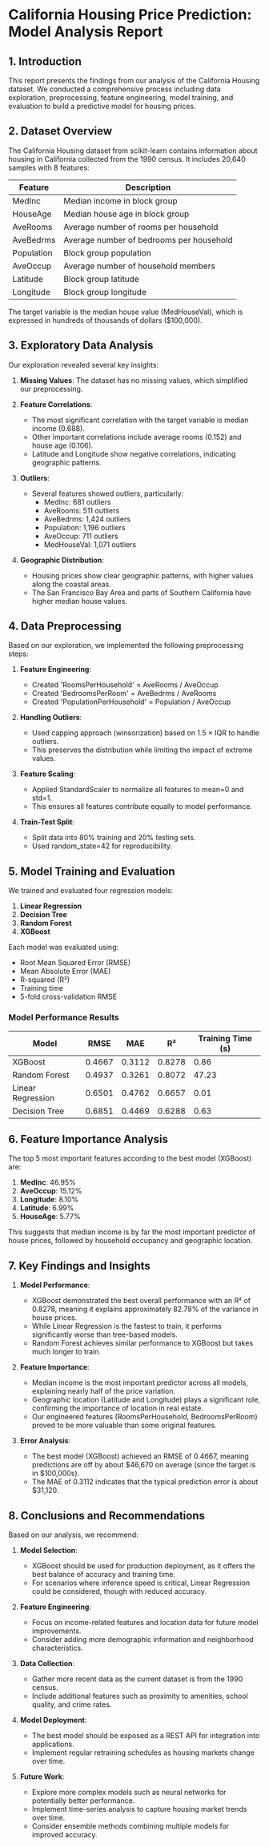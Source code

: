# California Housing Price Prediction: Model Analysis Report

## 1. Introduction

This report presents the findings from our analysis of the California Housing dataset. We conducted a comprehensive process including data exploration, preprocessing, feature engineering, model training, and evaluation to build a predictive model for housing prices.

## 2. Dataset Overview

The California Housing dataset from scikit-learn contains information about housing in California collected from the 1990 census. It includes 20,640 samples with 8 features:

| Feature | Description |
|---------|-------------|
| MedInc | Median income in block group |
| HouseAge | Median house age in block group |
| AveRooms | Average number of rooms per household |
| AveBedrms | Average number of bedrooms per household |
| Population | Block group population |
| AveOccup | Average number of household members |
| Latitude | Block group latitude |
| Longitude | Block group longitude |

The target variable is the median house value (MedHouseVal), which is expressed in hundreds of thousands of dollars ($100,000).

## 3. Exploratory Data Analysis

Our exploration revealed several key insights:

1. **Missing Values**: The dataset has no missing values, which simplified our preprocessing.

2. **Feature Correlations**:
   - The most significant correlation with the target variable is median income (0.688).
   - Other important correlations include average rooms (0.152) and house age (0.106).
   - Latitude and Longitude show negative correlations, indicating geographic patterns.

3. **Outliers**:
   - Several features showed outliers, particularly:
     - MedInc: 681 outliers
     - AveRooms: 511 outliers
     - AveBedrms: 1,424 outliers
     - Population: 1,196 outliers
     - AveOccup: 711 outliers
     - MedHouseVal: 1,071 outliers

4. **Geographic Distribution**:
   - Housing prices show clear geographic patterns, with higher values along the coastal areas.
   - The San Francisco Bay Area and parts of Southern California have higher median house values.

## 4. Data Preprocessing

Based on our exploration, we implemented the following preprocessing steps:

1. **Feature Engineering**:
   - Created 'RoomsPerHousehold' = AveRooms / AveOccup
   - Created 'BedroomsPerRoom' = AveBedrms / AveRooms
   - Created 'PopulationPerHousehold' = Population / AveOccup

2. **Handling Outliers**:
   - Used capping approach (winsorization) based on 1.5 × IQR to handle outliers.
   - This preserves the distribution while limiting the impact of extreme values.

3. **Feature Scaling**:
   - Applied StandardScaler to normalize all features to mean=0 and std=1.
   - This ensures all features contribute equally to model performance.

4. **Train-Test Split**:
   - Split data into 80% training and 20% testing sets.
   - Used random_state=42 for reproducibility.

## 5. Model Training and Evaluation

We trained and evaluated four regression models:

1. **Linear Regression**
2. **Decision Tree**
3. **Random Forest**
4. **XGBoost**

Each model was evaluated using:
- Root Mean Squared Error (RMSE)
- Mean Absolute Error (MAE)
- R-squared (R²)
- Training time
- 5-fold cross-validation RMSE

### Model Performance Results

| Model | RMSE | MAE | R² | Training Time (s) |
|-------|------|-----|---|-------------------|
| XGBoost | 0.4667 | 0.3112 | 0.8278 | 0.86 |
| Random Forest | 0.4937 | 0.3261 | 0.8072 | 47.23 |
| Linear Regression | 0.6501 | 0.4762 | 0.6657 | 0.01 |
| Decision Tree | 0.6851 | 0.4469 | 0.6288 | 0.63 |

## 6. Feature Importance Analysis

The top 5 most important features according to the best model (XGBoost) are:

1. **MedInc**: 46.95%
2. **AveOccup**: 15.12%
3. **Longitude**: 8.10%
4. **Latitude**: 6.99%
5. **HouseAge**: 5.77%

This suggests that median income is by far the most important predictor of house prices, followed by household occupancy and geographic location.

## 7. Key Findings and Insights

1. **Model Performance**:
   - XGBoost demonstrated the best overall performance with an R² of 0.8278, meaning it explains approximately 82.78% of the variance in house prices.
   - While Linear Regression is the fastest to train, it performs significantly worse than tree-based models.
   - Random Forest achieves similar performance to XGBoost but takes much longer to train.

2. **Feature Importance**:
   - Median income is the most important predictor across all models, explaining nearly half of the price variation.
   - Geographic location (Latitude and Longitude) plays a significant role, confirming the importance of location in real estate.
   - Our engineered features (RoomsPerHousehold, BedroomsPerRoom) proved to be more valuable than some original features.

3. **Error Analysis**:
   - The best model (XGBoost) achieved an RMSE of 0.4667, meaning predictions are off by about $46,670 on average (since the target is in $100,000s).
   - The MAE of 0.3112 indicates that the typical prediction error is about $31,120.

## 8. Conclusions and Recommendations

Based on our analysis, we recommend:

1. **Model Selection**: 
   - XGBoost should be used for production deployment, as it offers the best balance of accuracy and training time.
   - For scenarios where inference speed is critical, Linear Regression could be considered, though with reduced accuracy.

2. **Feature Engineering**:
   - Focus on income-related features and location data for future model improvements.
   - Consider adding more demographic information and neighborhood characteristics.

3. **Data Collection**:
   - Gather more recent data as the current dataset is from the 1990 census.
   - Include additional features such as proximity to amenities, school quality, and crime rates.

4. **Model Deployment**:
   - The best model should be exposed as a REST API for integration into applications.
   - Implement regular retraining schedules as housing markets change over time.

5. **Future Work**:
   - Explore more complex models such as neural networks for potentially better performance.
   - Implement time-series analysis to capture housing market trends over time.
   - Consider ensemble methods combining multiple models for improved accuracy. 
